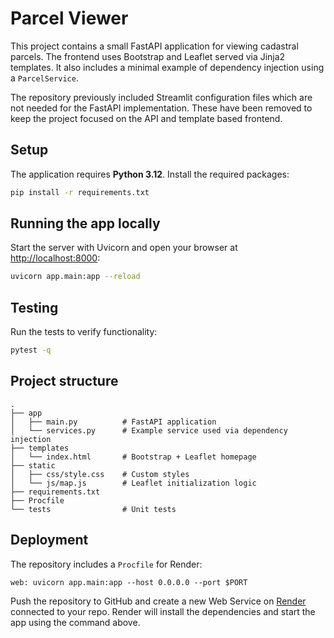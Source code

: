 # Parcel Viewer

This project contains a small FastAPI application for viewing cadastral parcels. The frontend uses Bootstrap and Leaflet served via Jinja2 templates.
It also includes a minimal example of dependency injection using a `ParcelService`.

The repository previously included Streamlit configuration files which are not
needed for the FastAPI implementation. These have been removed to keep the
project focused on the API and template based frontend.

## Setup

The application requires **Python 3.12**. Install the required packages:

```bash
pip install -r requirements.txt
```

## Running the app locally

Start the server with Uvicorn and open your browser at <http://localhost:8000>:

```bash
uvicorn app.main:app --reload
```

## Testing

Run the tests to verify functionality:

```bash
pytest -q
```

## Project structure

```
.
├── app
│   ├── main.py          # FastAPI application
│   └── services.py      # Example service used via dependency injection
├── templates
│   └── index.html       # Bootstrap + Leaflet homepage
├── static
│   ├── css/style.css    # Custom styles
│   └── js/map.js        # Leaflet initialization logic
├── requirements.txt
├── Procfile
└── tests                # Unit tests
```

## Deployment

The repository includes a `Procfile` for Render:

```procfile
web: uvicorn app.main:app --host 0.0.0.0 --port $PORT
```

Push the repository to GitHub and create a new Web Service on [Render](https://render.com/) connected to your repo. Render will install the dependencies and start the app using the command above.
